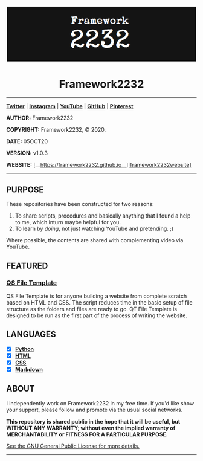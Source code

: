 <p align="center">
    <img src="images/banner.png?raw=true" alt="Framework2232 Logo" title="Framework2232" width="500"/>
</p>
<h1 align=center>Framework2232</h1>

---

[__Twitter__][Twitter]
| [__Instagram__][Instagram]
| [__YouTube__][YouTube]
| [__GitHub__][GitHub]
| [__Pinterest__][Pinterest]


__AUTHOR:__ Framework2232

__COPYRIGHT:__ Framework2232, © 2020.

__DATE:__ 05OCT20

__VERSION:__ v1.0.3

__WEBSITE:__ [__https://framework2232.github.io__][framework2232website]

---



## PURPOSE

These repositories have been constructed for two reasons: 
1. To share scripts, procedures and basically anything that I found a help to me, which inturn maybe helpful for you. 
1. To learn by _doing_, not just watching YouTube and pretending. ;)

Where possible, the contents are shared with complementing video via YouTube.

## FEATURED

### [QS File Template][QSfiletemplate]
QS File Template is for anyone building a website from complete scratch based on HTML and CSS. The script reduces time in the basic setup of file structure as the folders and files are ready to go. QT File Template is designed to be run as the first part of the process of writing the website. 

## LANGUAGES

- [x] [__Python__][Python]
- [x] [__HTML__][HTML]
- [x] [__CSS__][CSS]
- [x] [__Markdown__][Markdown]

## ABOUT

I independently work on Framework2232 in my free time. If you'd like show your support, please follow and promote via the usual social networks.

__This repository is shared public in the hope that it will be useful, but WITHOUT ANY WARRANTY; without even the implied warranty of MERCHANTABILITY or FITNESS FOR A PARTICULAR PURPOSE.__

[See the GNU General Public License for more details.][GNUlicense]

---

[framework2232website]: https://framework2232.github.io "Framework2232"
[QSfiletemplate]: https://github.com/framework2232/QSfiletemplate "QS File Template"
[GNUlicense]: https://github.com/framework2232/framework2232.github.io/blob/master/LICENSE "GNU License"

[Python]: https://github.com/framework2232/Python "Framework2232 Python Repo"
[HTML]: https://github.com/framework2232/HTML "Framework2232 HTML Repo"
[CSS]: https://github.com/framework2232/CSS "Framework2232 CSS Repo"
[Markdown]: https://github.com/framework2232/Markdown "Framework2232 Markdown Repo"

[Twitter]: https://github.com/framework2232/Python "Twitter - Framework2232"
[Instagram]: https://github.com/framework2232/HTML "Instagram - Framework2232"
[YouTube]: https://github.com/framework2232/CSS "YouTube - Framework2232"
[GitHub]: https://github.com/framework2232/Markdown "GitHub - Framework2232"
[Pinterest]: https://github.com/framework2232/Markdown "Pinterest - Framework2232"
